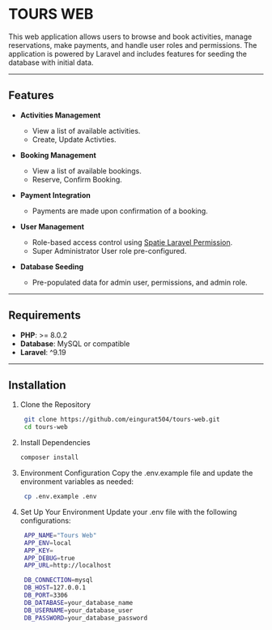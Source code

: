 # TOURS WEB

This web application allows users to browse and book activities, manage reservations, make payments, and handle user roles and permissions. The application is powered by Laravel and includes features for seeding the database with initial data.

---

## Features

- **Activities Management**
  - View a list of available activities.
  - Create, Update Activties.

- **Booking Management**
  - View a list of available bookings.
  - Reserve, Confirm Booking.

- **Payment Integration**
  - Payments are made upon confirmation of a booking.

- **User Management**
  - Role-based access control using [Spatie Laravel Permission](https://spatie.be/docs/laravel-permission).
  - Super Administrator User role pre-configured.

- **Database Seeding**
  - Pre-populated data for admin user, permissions, and admin role.

---

## Requirements

- **PHP**: >= 8.0.2
- **Database**: MySQL or compatible
- **Laravel**: ^9.19

---

## Installation

1. Clone the Repository
   ```bash
    git clone https://github.com/eingurat504/tours-web.git
    cd tours-web

2. Install Dependencies
    ```bash
    composer install

3. Environment Configuration
   Copy the .env.example file and update the environment variables as needed:
   ```bash
    cp .env.example .env

4. Set Up Your Environment
   Update your .env file with the following configurations:
   ```bash
    APP_NAME="Tours Web"
    APP_ENV=local
    APP_KEY=
    APP_DEBUG=true
    APP_URL=http://localhost

    DB_CONNECTION=mysql
    DB_HOST=127.0.0.1
    DB_PORT=3306
    DB_DATABASE=your_database_name
    DB_USERNAME=your_database_user
    DB_PASSWORD=your_database_password



